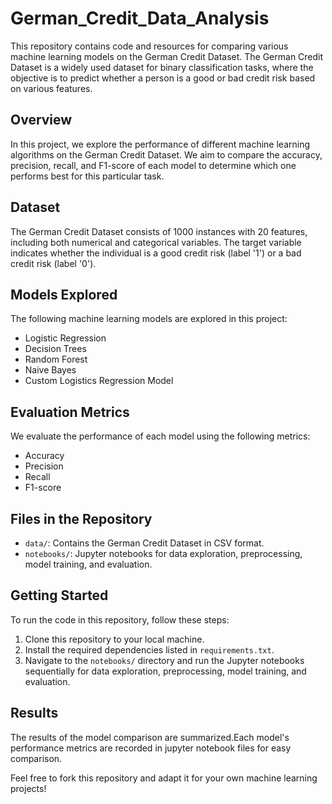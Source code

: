# German_Credit_Data_Analysis


This repository contains code and resources for comparing various machine learning models on the German Credit Dataset. The German Credit Dataset is a widely used dataset for binary classification tasks, where the objective is to predict whether a person is a good or bad credit risk based on various features.

## Overview

In this project, we explore the performance of different machine learning algorithms on the German Credit Dataset. We aim to compare the accuracy, precision, recall, and F1-score of each model to determine which one performs best for this particular task.

## Dataset

The German Credit Dataset consists of 1000 instances with 20 features, including both numerical and categorical variables. The target variable indicates whether the individual is a good credit risk (label '1') or a bad credit risk (label '0').

## Models Explored

The following machine learning models are explored in this project:

- Logistic Regression
- Decision Trees
- Random Forest
- Naive Bayes
- Custom Logistics Regression Model

## Evaluation Metrics

We evaluate the performance of each model using the following metrics:

- Accuracy
- Precision
- Recall
- F1-score

## Files in the Repository

- `data/`: Contains the German Credit Dataset in CSV format.
- `notebooks/`: Jupyter notebooks for data exploration, preprocessing, model training, and evaluation.
  

## Getting Started

To run the code in this repository, follow these steps:

1. Clone this repository to your local machine.
2. Install the required dependencies listed in `requirements.txt`.
3. Navigate to the `notebooks/` directory and run the Jupyter notebooks sequentially for data exploration, preprocessing, model training, and evaluation.

## Results

The results of the model comparison are summarized.Each model's performance metrics are recorded in jupyter notebook files for easy comparison.

Feel free to fork this repository and adapt it for your own machine learning projects!

